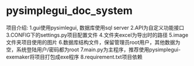 # pysimplegui_doc_system
项目介绍:
1.gui使用pysimlegui, 数据库使用sql server
2.API为自定义功能接口
3.CONFIG下的settings.py项目配置文件
4.文件夹excel为导出时的路径
5.image文件夹项目使用的图片
6.数据库结构文件，保留管理员root用户，其他数据为空，系统登陆用户/密码都为root
7.main.py为主程序，推荐使用pysimplegui-exemaker将项目打包成exe程序
8.requirement.txt项目依赖
